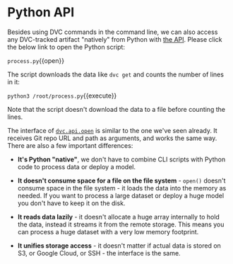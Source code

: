# Python API

Besides using DVC commands in the command line, we can also access any
DVC-tracked artifact "natively" from Python with 
[the API](https://dvc.org/doc/api-reference). Please click the below link to open the Python script:

`process.py`{{open}}

The script downloads the data like `dvc get` and counts the number of lines in it: 

`python3 /root/process.py`{{execute}}

Note that the script doesn't download the data to a file before counting the lines. 

The interface of [`dvc.api.open`][apiopen] is similar to the one we've
seen already. It receives Git repo URL and path as arguments, and works
the same way. There are also a few important differences:

[apiopen]: https://dvc.org/doc/api-reference/open

- **It's Python "native"**, we don't have to combine CLI scripts with Python
  code to process data or deploy a model.

- **It doesn't consume space for a file on the file system** - `open()` doesn't
  consume space in the file system - it loads the data into the memory as
  needed.  If you want to process a large dataset or deploy a huge model you
  don't have to keep it on the disk.

- **It reads data lazily** - it doesn't allocate a huge array internally to hold
  the data, instead it streams it from the remote storage. This means you can
  process a huge dataset with a very low memory footprint.

- **It unifies storage access** - it doesn't matter if actual data is stored on
  S3, or Google Cloud, or SSH - the interface is the same.
